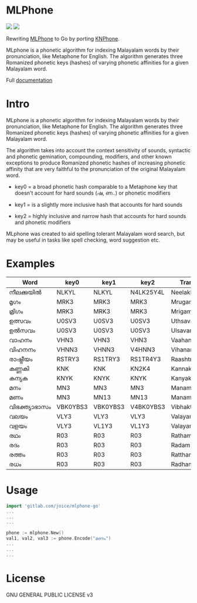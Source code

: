 # MLPhone
![](https://gitlab.com/joice/mlphone-go/badges/master/coverage.svg)
![](https://gitlab.com/joice/mlphone-go/badges/master/pipeline.svg)

Rewriting [MLPhone](https://github.com/knadh/mlphone) to Go by porting [KNPhone](https://github.com/knadh/knphone).

MLphone is a phonetic algorithm for indexing Malayalam words by their pronunciation, like Metaphone for English. The algorithm generates three Romanized phonetic keys (hashes) of varying phonetic affinities for a given Malayalam word.

Full [documentation](http://nadh.in/code/mlphone) 

# Intro
MLphone is a phonetic algorithm for indexing Malayalam words by their pronunciation,
like Metaphone for English. The algorithm generates three Romanized phonetic keys (hashes) of varying
phonetic affinities for a given Malayalam word.

The	algorithm takes into account the context sensitivity of sounds, syntactic and
phonetic gemination, compounding, modifiers, and other known exceptions to produce
Romanized phonetic hashes of increasing phonetic affinity that are very faithful
to the pronunciation of the original Malayalam word.

* key0 = a broad phonetic hash comparable to a Metaphone key that doesn't account for hard sounds (ഷ, ണ..) or phonetic modifiers

* key1 = is a slightly more inclusive hash that accounts for hard sounds

* key2 = highly inclusive and narrow hash that accounts for hard sounds and phonetic modifiers


MLphone was created to aid spelling tolerant Malayalam word search, but may 
be useful in tasks like spell checking, word suggestion etc.

# Examples

|Word|key0|key1|key2|Transliteration|Metaphone|
|----|----|----|----|---------------|---------|
|നീലക്കുയില്‍|NLKYL|NLKYL|N4LK25Y4L|Neelakkuyil‍|NLKYL|
|മൃഗം|MRK3|MRK3|MRK3|Mrugam|MRKM|
|മ്രിഗം|MRK3|MRK3|MRK3|Mrigam|MRKM|
|ഉത്സവം|U0SV3|U0SV3|U0SV3|Uthsavam|U0SFM|
|ഉല്‍സവം|U0SV3|U0SV3|U0SV3|Ul‍savam|ULSFM|
|വാഹനം|VHN3|VHN3|VHN3|Vaahanam|FHNM|
|വിഹനനം|VHNN3|VHNN3|V4HNN3|Vihananam|FHNNM|
|രാഷ്ട്രീയം|RSTRY3|RS1TRY3|RS1TR4Y3|Raashtreeyam|RXTRYM|
|കണ്ണകി|KNK|KNK|KN2K4|Kannaki|KNK|
|കന്യക|KNYK|KNYK|KNYK|Kanyaka|KNYK|
|മനം|MN3|MN3|MN3|Manam|MNM|
|മണം|MN3|MN13|MN13|Manam|MNM|
|വിഭക്ത്യാഭാസം|VBK0YBS3|VBK0YBS3|V4BK0YBS3|Vibhakthyaabhaasam|FBHK0YBHSM|
|വലയം|VLY3|VLY3|VLY3|Valayam|FLYM|
|വളയം|VLY3|VL1Y3|VL1Y3|Valayam|FLYM|
|രഥം|R03|R03|R03|Ratham|R0M|
|രദം|R03|R03|R03|Radam|RTM|
|രത്തം|R03|R03|R03|Rattham|RTM|
|രധം|R03|R03|R03|Radham|RTHM|


# Usage
```go
import 'gitlab.com/joice/mlphone-go'
...
...
...

phone := mlphone.New()
val1, val2, val3 := phone.Encode("മണം")
...
...
...
```
# License
GNU GENERAL PUBLIC LICENSE v3
